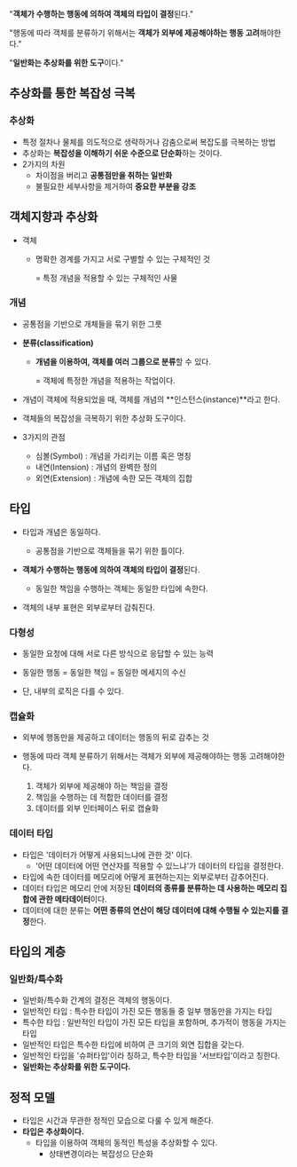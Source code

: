 "**객체가 수행하는 행동에 의하여 객체의 타입이 결정**된다."

"행동에 따라 객체를 분류하기 위해서는 **객체가 외부에 제공해야하는 행동 고려**해야한다."

"**일반화는 추상화를 위한 도구**이다."

## 추상화를 통한 복잡성 극복

### 추상화

- 특정 절차나 물체를 의도적으로 생략하거나 감춤으로써 복잡도를 극복하는 방법
- 추상화는 **복잡성을 이해하기 쉬운 수준으로 단순화**하는 것이다.
- 2가지의 차원
  - 차이점을 버리고 **공통점만을 취하는 일반화**
  - 불필요한 세부사항을 제거하여 **중요한 부분을 강조**

## 객체지향과 추상화

- 객체 

  - 명확한 경계를 가지고 서로 구별할 수 있는 구체적인 것

    = 특정 개념을 적용할 수 있는 구체적인 사물

### 개념

- 공통점을 기반으로 개체들을 묶기 위한 그릇

- **분류(classification)**

  - **개념을 이용하여, 객체를 여러 그룹으로 분류**할 수 있다.

    = 객체에 특정한 개념을 적용하는 작업이다.

- 개념이 객체에 적용되었을 때, 객체를 개념의 **인스턴스(instance)**라고 한다.

- 객체들의 복잡성을 극복하기 위한 추상화 도구이다.

- 3가지의 관점

  - 심볼(Symbol) : 개념을 가리키는 이름 혹은 명칭
  - 내연(Intension) : 개념의 완벽한 정의
  - 외연(Extension) : 개념에 속한 모든 객체의 집합

## 타입

- 타입과 개념은 동일하다.

  - 공통점을 기반으로 객체들을 묶기 위한 틀이다.

- **객체가 수행하는 행동에 의하여 객체의 타입이 결정**된다.

  - 동일한 책임을 수행하는 객체는 동일한 타입에 속한다.

- 객체의 내부 표현은 외부로부터 감춰진다.

### 다형성

  - 동일한 요청에 대해 서로 다른 방식으로 응답할 수 있는 능력
  - 동일한 행동 = 동일한 책임 = 동일한 메세지의 수신
    
- 단, 내부의 로직은 다를 수 있다.
  
### 캡슐화

- 외부에 행동만을 제공하고 데이터는 행동의 뒤로 감추는 것

- 행동에 따라 객체 분류하기 위해서는 객체가 외부에 제공해야하는 행동 고려해야한다.

  1. 객체가 외부에 제공해야 하는 책임을 결정
  2. 책임을 수행하는 데 적합한 데이터를 결정
  3. 데이터를 외부 인터페이스 뒤로 캡슐화

### 데이터 타입

- 타입은 '데이터가 어떻게 사용되느냐에 관한 것' 이다.
  - '어떤 데이터에 어떤 연산자를 적용할 수 있느냐'가 데이터의 타입을 결정한다.
- 타입에 속한 데이터를 메모리에 어떻게 표현하는지는 외부로부터 감추어진다.
- 데이터 타입은 메모리 안에 저장된 **데이터의 종류를 분류하는 데 사용하는 메모리 집합에 관한 메타데이터**이다.
- 데이터에 대한 분류는 **어떤 종류의 연산이 해당 데이터에 대해 수행될 수 있는지를 결정**한다.

## 타입의 계층

### 일반화/특수화

- 일반화/특수화 간계의 결정은 객체의 행동이다.
- 일반적인 타입 : 특수한 타입이 가진 모든 행동들 중 일부 행동만을 가지는 타입
- 특수한 타입 : 일반적인 타입이 가진 모든 타입을 포함하며, 추가적이 행동을 가지는 타입
- 일반적인 타입은 특수한 타입에 비하여 큰 크기의 외연 집합을 갖는다.
- 일반적인 타입을 '슈퍼타입'이라 칭하고, 특수한 타입을 '서브타입'이라고 칭한다.
- **일반화는 추상화를 위한 도구이다.**

## 정적 모델

- 타입은 시간과 무관한 정적인 모습으로 다룰 수 있게 해준다.
- **타입은 추상화이다.**
  - 타입을 이용하여 객체의 동적인 특성을 추상화할 수 있다.
    - 상태변경이라는 복잡성으 단순화